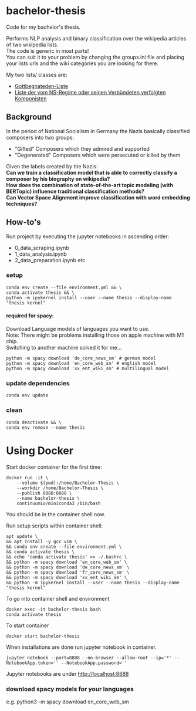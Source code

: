 # bachelor-thesis

Code for my bachelor's thesis. 

Performs NLP analysis and binary classification over the wikipedia articles of two wikipedia lists. \
The code is generic in most parts! \
You can suit it to your problem by changing the groups.ini file and placing your lists urls and the wiki categories you are looking for there. 

My two lists/ classes are:
- [Gottbegnateden-Liste](https://de.wikipedia.org/wiki/Gottbegnadeten-Liste)
- [Liste der vom NS-Regime oder seinen Verbündeten verfolgten Komponisten](https://de.wikipedia.org/wiki/Liste_der_vom_NS-Regime_oder_seinen_Verb%C3%BCndeten_verfolgten_Komponisten)

## Background

In the period of National Socialism in Germany the Nazis basically classified composers into two groups:
- "Gifted" Composers which they admired and supported 
- "Degenerated" Composers which were persecuted or killed by them

Given the labels created by the Nazis: \
<b>Can we train a classification model that is able to correctly classify a composer by his biography on wikipedia?</b> \
<b>How does the combination of state-of-the-art topic modeling (with BERTopic) influence traditional classification methods?</b> \
<b>Can Vector Space Alignment improve classification with word embedding techniques?</b>

## How-to's

Run project by executing the jupyter notebooks in ascending order:
* 0_data_scraping.ipynb
* 1_data_analysis.ipynb
* 2_data_preparation.ipynb
etc.


### setup
``` shell
conda env create --file environment.yml && \
conda activate thesis && \
python -m ipykernel install --user --name thesis --display-name "thesis kernel"

```

#### required for spacy:
Download Language models of languages you want to use. \
Note: There might be problems installing those on apple machine with M1 chip. \
Switching to another machine solved it for me... 
``` shell
python -m spacy download 'de_core_news_sm' # german model
python -m spacy download 'en_core_web_sm' # english model
python -m spacy download 'xx_ent_wiki_sm' # multilingual model
```

### update dependencies
``` shell
conda env update
```

### clean
``` shell
conda deactivate && \
conda env remove --name thesis
```

# Using Docker
Start docker container for the first time:
```shell
docker run -it \
    --volume $(pwd):/home/Bachelor-Thesis \
    --workdir /home/Bachelor-Thesis \
    --publish 8888:8888 \
    --name bachelor-thesis \
    continuumio/miniconda3 /bin/bash
```
You should be in the container shell now.

Run setup scripts within container shell: 
```shell
apt update \
&& apt install -y gcc vim \
&& conda env create --file environment.yml \
&& conda activate thesis \
&& echo 'conda activate thesis' >> ~/.bashrc \
&& python -m spacy download 'en_core_web_sm' \
&& python -m spacy download 'de_core_news_sm' \
&& python -m spacy download 'fr_core_news_sm' \
&& python -m spacy download 'xx_ent_wiki_sm' \
&& python -m ipykernel install --user --name thesis --display-name "thesis kernel"
```

To go into container shell and environment
```shell
docker exec -it bachelor-thesis bash
conda activate thesis 
```

To start container
```shell
docker start bachelor-thesis
```

When installations are done run jupyter notebook in container.
```shell
jupyter notebook --port=8888 --no-browser --allow-root --ip='*' --NotebookApp.token='' --NotebookApp.password=''
```

Jupyter notebooks are under [http://localhost:8888](http://localhost:8888)

### download spacy models for your languages
e.g. python3 -m spacy download en_core_web_sm


